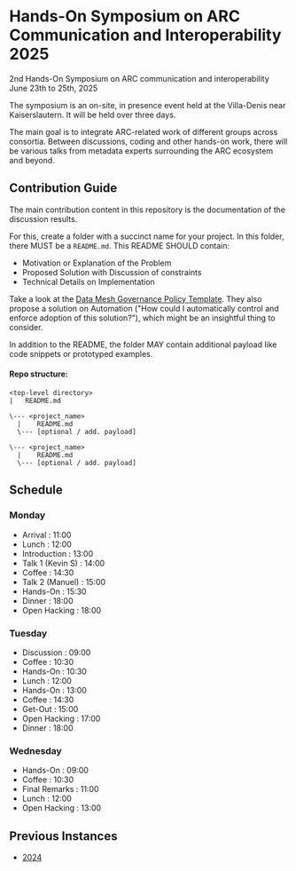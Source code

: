 # Hands-On Symposium on ARC Communication and Interoperability 2025

2nd Hands-On Symposium on ARC communication and interoperability
June 23th to 25th, 2025

The symposium is an on-site, in presence event held at the Villa-Denis near Kaiserslautern. It will be held over three days.

The main goal is to integrate ARC-related work of different groups across consortia. Between discussions, coding and other hands-on work, there will be various talks from metadata experts surrounding the ARC ecosystem and beyond.

## Contribution Guide

The main contribution content in this repository is the documentation of the discussion results. 

For this, create a folder with a succinct name for your project. In this folder, there MUST be a `README.md`. This README SHOULD contain:
- Motivation or Explanation of the Problem
- Proposed Solution with Discussion of constraints
- Technical Details on Implementation

Take a look at the [Data Mesh Governance Policy Template](https://www.datamesh-governance.com/policies/template.html). They also propose a solution on Automation ("How could I automatically control and enforce adoption of this solution?"), which might be an insightful thing to consider.

In addition to the README, the folder MAY contain additional payload like code snippets or prototyped examples.


#### Repo structure:
```
<top-level directory> 
|   README.md
  
\--- <project_name>
  |    README.md
  \--- [optional / add. payload]

\--- <project_name>
  |    README.md
  \--- [optional / add. payload]
```

## Schedule
### Monday
- Arrival  		: 11:00 
- Lunch       	: 12:00
- Introduction 	: 13:00
- Talk 1 (Kevin S)	: 14:00
- Coffee      	: 14:30
- Talk 2 (Manuel) 	: 15:00
- Hands-On     	: 15:30
- Dinner      	: 18:00
- Open Hacking 	: 18:00

### Tuesday
- Discussion  	: 09:00
- Coffee     		: 10:30
- Hands-On     	: 10:30
- Lunch       	: 12:00
- Hands-On     	: 13:00
- Coffee      	: 14:30
- Get-Out       	: 15:00
- Open Hacking 	: 17:00
- Dinner      	: 18:00

### Wednesday
- Hands-On  	: 09:00
- Coffee     		: 10:30
- Final Remarks       	: 11:00
- Lunch 		: 12:00
- Open Hacking 	: 13:00


## Previous Instances

- [2024](./2024/README.md)
